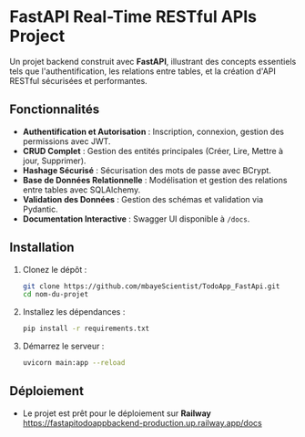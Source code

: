 # FastAPI Real-Time RESTful APIs Project

Un projet backend construit avec **FastAPI**, illustrant des concepts essentiels tels que l'authentification, les relations entre tables, et la création d'API RESTful sécurisées et performantes.

## Fonctionnalités

- **Authentification et Autorisation** : Inscription, connexion, gestion des permissions avec JWT.
- **CRUD Complet** : Gestion des entités principales (Créer, Lire, Mettre à jour, Supprimer).
- **Hashage Sécurisé** : Sécurisation des mots de passe avec BCrypt.
- **Base de Données Relationnelle** : Modélisation et gestion des relations entre tables avec SQLAlchemy.
- **Validation des Données** : Gestion des schémas et validation via Pydantic.
- **Documentation Interactive** : Swagger UI disponible à `/docs`.

## Installation

1. Clonez le dépôt :
   ```bash
   git clone https://github.com/mbayeScientist/TodoApp_FastApi.git
   cd nom-du-projet
   ```

2. Installez les dépendances :
   ```bash
   pip install -r requirements.txt
   ```

3. Démarrez le serveur :
   ```bash
   uvicorn main:app --reload
   ```

## Déploiement

- Le projet est prêt pour le déploiement sur **Railway** 
https://fastapitodoappbackend-production.up.railway.app/docs

